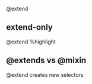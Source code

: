 @extend

## extend-only
  @extend %highlight

## @extends vs @mixin
  @extend creates new selectors
